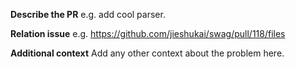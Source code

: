 **Describe the PR**
e.g. add cool parser.

**Relation issue**
e.g. https://github.com/jieshukai/swag/pull/118/files

**Additional context**
Add any other context about the problem here.
